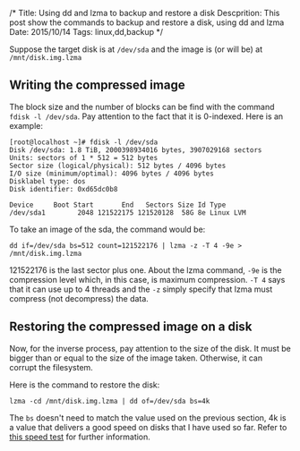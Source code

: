 /*
Title: Using dd and lzma to backup and restore a disk
Descprition: This post show the commands to backup and restore a disk, using
dd and lzma
Date: 2015/10/14
Tags: linux,dd,backup
*/

Suppose the target disk is at `/dev/sda` and the image is (or will be) at 
`/mnt/disk.img.lzma`

Writing the compressed image
----------------------------

The block size and the number of blocks can be find with the 
command `fdisk -l /dev/sda`. Pay attention to the fact that it is 0-indexed. 
Here is an example:

    [root@localhost ~]# fdisk -l /dev/sda
    Disk /dev/sda: 1.8 TiB, 2000398934016 bytes, 3907029168 sectors
    Units: sectors of 1 * 512 = 512 bytes
    Sector size (logical/physical): 512 bytes / 4096 bytes
    I/O size (minimum/optimal): 4096 bytes / 4096 bytes
    Disklabel type: dos
    Disk identifier: 0xd65dc0b8

    Device     Boot Start       End   Sectors Size Id Type
    /dev/sda1        2048 121522175 121520128  58G 8e Linux LVM

To take an image of the sda, the command would be:

    dd if=/dev/sda bs=512 count=121522176 | lzma -z -T 4 -9e > /mnt/disk.img.lzma
    
121522176 is the last sector plus one. About the lzma command, `-9e` is the
compression level which, in this case, is maximum compression. `-T 4` says
that it can use up to 4 threads and the `-z` simply specify that lzma must
compress (not decompress) the data.

Restoring the compressed image on a disk
----------------------------------------

Now, for the inverse process, pay attention to the size of the disk. It must
be bigger than or equal to the size of the image taken. Otherwise, it can corrupt
the filesystem.

Here is the command to restore the disk:

    lzma -cd /mnt/disk.img.lzma | dd of=/dev/sda bs=4k

The `bs` doesn't need to match the value used on the previous section, 4k is a
value that delivers a good speed on disks that I have used so far. Refer to
[this speed test](http://www.mail-archive.com/eug-lug@efn.org/msg12073.html)
for further information.
